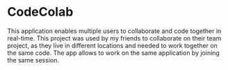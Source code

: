 # CodeColab
This application enables multiple users to collaborate and code together in real-time. This project was used by my friends to collaborate on their team project, as they live in different locations and needed to work together on the same code. The app allows to work on the same application by joining the same session. 

